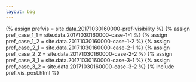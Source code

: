```yaml
---
layout: big
---
```

{% assign prefvis = site.data.20171030160000-pref-visibility %}
{% assign pref_case_1_1 = site.data.20171030160000-case-1-1 %}
{% assign pref_case_1_2 = site.data.20171030160000-case-1-2 %}
{% assign pref_case_2_1 = site.data.20171030160000-case-2-1 %}
{% assign pref_case_2_2 = site.data.20171030160000-case-2-2 %}
{% assign pref_case_3_1 = site.data.20171030160000-case-3-1 %}
{% assign pref_case_3_2 = site.data.20171030160000-case-3-2 %}
{% include pref_vis_post.html %}
